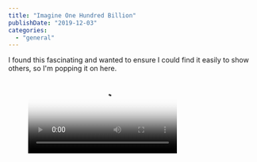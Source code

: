 ```yaml
---
title: "Imagine One Hundred Billion"
publishDate: "2019-12-03"
categories: 
  - "general"
---
```


I found this fascinating and wanted to ensure I could find it easily to show others, so I'm popping it on here.

<figure class="video_container">
  <video controls="false" allowfullscreen="true" poster="/images/imagineonehundredbillion.png">
    <source src="/images/imagineonehundredbillion.mp4" type="video/mp4">
  </video>
</figure>